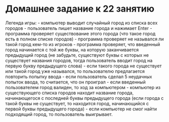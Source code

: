 <h1>Домашнее задание к 22 занятию</h1>

Легенда игры:
    - компьютер выводит случайный город из списка всех городов
    - пользователь пишет название города и нажимает Enter
    - программа проверяет существование этого города (что такое город есть в полном списке городов)
    - программа проверяет не назывался ли такой город кем-то из игроков
    - программа проверяет, что введенный город начинается с той же буквы, на которую заканчивается предыдущий город (не забудьте, существуют буквы с которых не существует названия городов, тогда пользователь вводит город на первую букву предыдущего слова)
    - если такого города не существует или такой город уже назывался, то пользователю предлагается повторить попытку ввода
    - если пользователь сделал 5 неудачных попыток ввода, то считается, что он проиграл
    - если введенный пользователем город валиден, то ход за компьютером
    - компьютер из существующего списка городов находит название города, начинающегося с последней буквы предыдущего города (если города с такой буквы не существует, то находится город, начинающийся с первой буквы предыдущего города)
    - если компьютер не смог найти подходящий город, то пользователь выигрывает.
